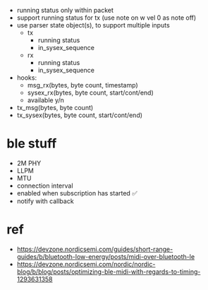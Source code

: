 * running status only within packet
* support running status for tx (use note on w vel 0 as note off)
* use parser state object(s), to support multiple inputs
   * tx
      * running status
      * in_sysex_sequence
   * rx
      * running status
      * in_sysex_sequence
* hooks:
   * msg_rx(bytes, byte count, timestamp)
   * sysex_rx(bytes, byte count, start/cont/end)
   * available y/n
* tx_msg(bytes, byte count)
* tx_sysex(bytes, byte count, start/cont/end)

# ble stuff

* 2M PHY
* LLPM
* MTU
* connection interval
* enabled when subscription has started ✅
* notify with callback

# ref

* https://devzone.nordicsemi.com/guides/short-range-guides/b/bluetooth-low-energy/posts/midi-over-bluetooth-le
* https://devzone.nordicsemi.com/nordic/nordic-blog/b/blog/posts/optimizing-ble-midi-with-regards-to-timing-1293631358
